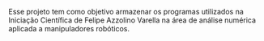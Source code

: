 Esse projeto tem como objetivo armazenar os programas utilizados na Iniciação Científica de Felipe Azzolino Varella na área de análise numérica aplicada a manipuladores robóticos.